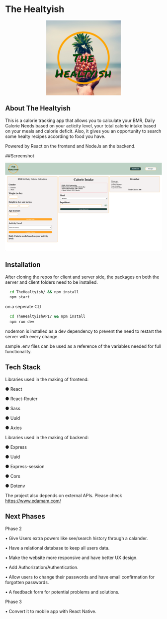 # The Healtyish
<div align="center">
<img src="./public/images/Logo-bckgrnd.png" alt="Logo" width="240" height="240" align="center">
</div>


## About The Healtyish
This is a calorie tracking app that allows you to calculate your BMR, Daily Calorie Needs based on your acticity level, your total calorie intake based on your meals and calorie deficit. Also, it gives you an opportunity to search some healty recipes according to food you have.

Powered by React on the frontend and NodeJs an the backend.

##Screenshot
<div align="center">
    <img src="./public/images/TheHealtyish.png" alt="Screenshot">
</div>

## Installation

After cloning the repos for client and server side, 
the packages on both the server and client folders need to be installed.

```zsh
  cd TheHealtyish/ && npm install
  npm start
```
on a seperate CLI

```zsh
  cd TheHealtyishAPI/ && npm install 
  npm run dev
```

nodemon is installed as a dev dependency to prevent the need to restart
the server with every change.

sample .env files can be used as a reference of the variables needed for
full functionality.

## Tech Stack

Libraries used in the making of frontend: 

●	React

●	React-Router

●	Sass

●	Uuid

●	Axios 

Libraries used in the making of backend:

●	Express

●	Uuid

●	Express-session

●	Cors

●	Dotenv

The project also depends on external APIs. Please check <a>https://www.edamam.com/</a> 


## Next Phases

Phase 2

•	Give Users extra powers like see/search history through a calander. 

•	Have a relational database to keep all users data. 

•	Make the website more responsive and have better UX design.

•   Add Authorization/Authentication.

•	Allow users to change their passwords and have email confirmation for forgotten passwords.

•	A feedback form for potential problems and solutions.

Phase 3

• Convert it to mobile app with React Native.	
